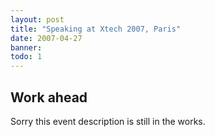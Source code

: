 ```yaml
---
layout: post
title: "Speaking at Xtech 2007, Paris"
date: 2007-04-27
banner: 
todo: 1
---
```



## Work ahead

Sorry this event description is still in the works.

<!--
http://www.pavingways.com/xtech-2007-widgets-and-mobile_97.html
-->

